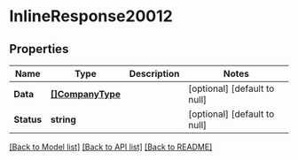 # InlineResponse20012

## Properties
Name | Type | Description | Notes
------------ | ------------- | ------------- | -------------
**Data** | [**[]CompanyType**](CompanyType.md) |  | [optional] [default to null]
**Status** | **string** |  | [optional] [default to null]

[[Back to Model list]](../README.md#documentation-for-models) [[Back to API list]](../README.md#documentation-for-api-endpoints) [[Back to README]](../README.md)

